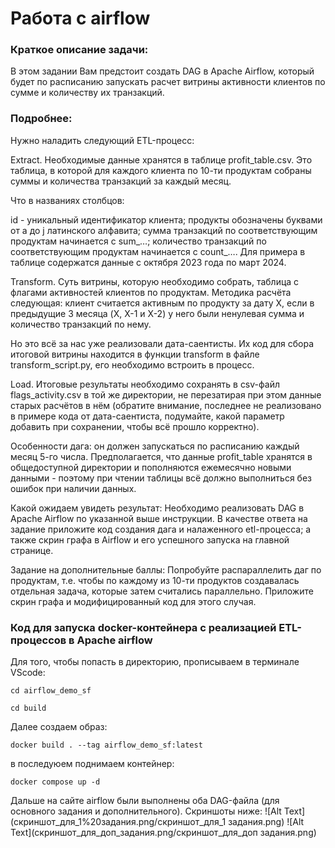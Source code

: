 # Работа с airflow
### Краткое описание задачи:
В этом задании Вам предстоит создать DAG в Apache Airflow, который будет по расписанию запускать расчет витрины активности клиентов по сумме и количеству их транзакций.

### Подробнее:
Нужно наладить следующий ETL-процесс:

Extract. Необходимые данные хранятся в таблице profit_table.csv. Это таблица, в которой для каждого клиента по 10-ти продуктам собраны суммы и количества транзакций за каждый месяц.

Что в названиях столбцов:

id - уникальный идентификатор клиента;
продукты обозначены буквами от a до j латинского алфавита;
сумма транзакций по соответствующим продуктам начинается с sum_…;
количество транзакций по соответствующим продуктам начинается с count_….
Для примера в таблице содержатся данные с октября 2023 года по март 2024.

Transform. Суть витрины, которую необходимо собрать, таблица с флагами активностей клиентов по продуктам. Методика расчёта следующая: клиент считается активным по продукту за дату X, если в предыдущие 3 месяца (X, X-1 и X-2) у него были ненулевая сумма и количество транзакций по нему.

Но это всё за нас уже реализовали дата-саентисты. Их код для сбора итоговой витрины находится в функции transform в файле transform_script.py, его необходимо встроить в процесс.

Load. Итоговые результаты необходимо сохранять в csv-файл flags_activity.csv в той же директории, не перезатирая при этом данные старых расчётов в нём (обратите внимание, последнее не реализовано в примере кода от дата-саентиста, подумайте, какой параметр добавить при сохранении, чтобы всё прошло корректно).

Особенности дага: он должен запускаться по расписанию каждый месяц 5-го числа. Предполагается, что данные profit_table хранятся в общедоступной директории и пополняются ежемесячно новыми данными - поэтому при чтении таблицы всё должно выполниться без ошибок при наличии данных.

Какой ожидаем увидеть результат:
Необходимо реализовать DAG в Apache Airflow по указанной выше инструкции. В качестве ответа на задание приложите код создания дага и налаженного etl-процесса; а также скрин графа в Airflow и его успешного запуска на главной странице.

Задание на дополнительные баллы:
Попробуйте распараллелить даг по продуктам, т.е. чтобы по каждому из 10-ти продуктов создавалась отдельная задача, которые затем считались параллельно. Приложите скрин графа и модифицированный код для этого случая.


### Код для запуска docker-контейнера с реализацией ETL-процессов в Apache airflow

Для того, чтобы попасть в директорию, прописываем в терминале VScode:
```
cd airflow_demo_sf
```
 
```
cd build
```
Далее создаем образ:
```
docker build . --tag airflow_demo_sf:latest
```

в последуюем поднимаем контейнер:

```
docker compose up -d
```

Дальше на сайте airflow были выполнены оба DAG-файла (для основного задания и дополнительного). Скриншоты ниже:
![Alt Text](скриншот_для_1%20задания.png/скриншот_для_1 задания.png)
![Alt Text](скриншот_для_доп_задания.png/скриншот_для_доп задания.png)
